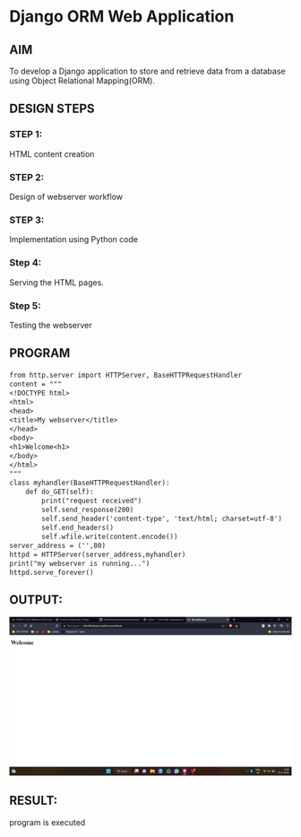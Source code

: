 # Django ORM Web Application

## AIM
To develop a Django application to store and retrieve data from a database using Object Relational Mapping(ORM).

## DESIGN STEPS

### STEP 1:
HTML content creation
### STEP 2:
Design of webserver workflow
### STEP 3:
Implementation using Python code
### Step 4:
Serving the HTML pages.
### Step 5:
Testing the webserver
## PROGRAM
```
from http.server import HTTPServer, BaseHTTPRequestHandler
content = """
<!DOCTYPE html>
<html>
<head>
<title>My webserver</title>
</head>
<body>
<h1>Welcome<h1>
</body>
</html>
"""
class myhandler(BaseHTTPRequestHandler):
    def do_GET(self):
        print("request received")
        self.send_response(200)
        self.send_header('content-type', 'text/html; charset=utf-8')
        self.end_headers()
        self.wfile.write(content.encode())
server_address = ('',80)
httpd = HTTPServer(server_address,myhandler)
print("my webserver is running...")
httpd.serve_forever()
```
## OUTPUT:
![OUTPUT](./luffysk.png)

## RESULT:
program is executed